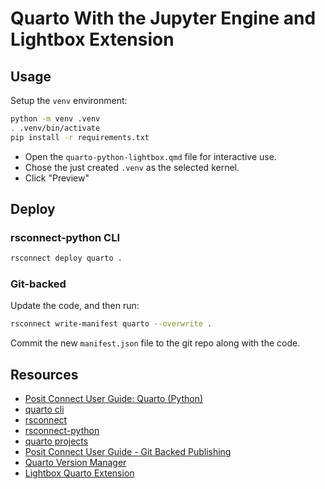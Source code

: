 # Quarto With the Jupyter Engine and Lightbox Extension

## Usage

Setup the `venv` environment:

```bash
python -m venv .venv
. .venv/bin/activate
pip install -r requirements.txt
```

- Open the `quarto-python-lightbox.qmd` file for interactive use.
- Chose the just created `.venv` as the selected kernel.
- Click "Preview"

## Deploy

### rsconnect-python CLI

```bash
rsconnect deploy quarto .
```

### Git-backed

Update the code, and then run:

```bash
rsconnect write-manifest quarto --overwrite .
```

Commit the new `manifest.json` file to the git repo along with the code.

## Resources

- [Posit Connect User Guide: Quarto (Python)](https://docs.posit.co/connect/user/publishing-cli-quarto/)
- [quarto cli](https://quarto.org/docs/publishing/rstudio-connect.html)
- [rsconnect](https://github.com/rstudio/rsconnect)
- [rsconnect-python](https://github.com/rstudio/rsconnect-python)
- [quarto projects](https://quarto.org/docs/projects/quarto-projects.html)
- [Posit Connect User Guide - Git Backed Publishing ](https://docs.posit.co/connect/user/git-backed/)
- [Quarto Version Manager](https://github.com/dpastoor/qvm)
- [Lightbox Quarto Extension](https://github.com/quarto-ext/lightbox)
